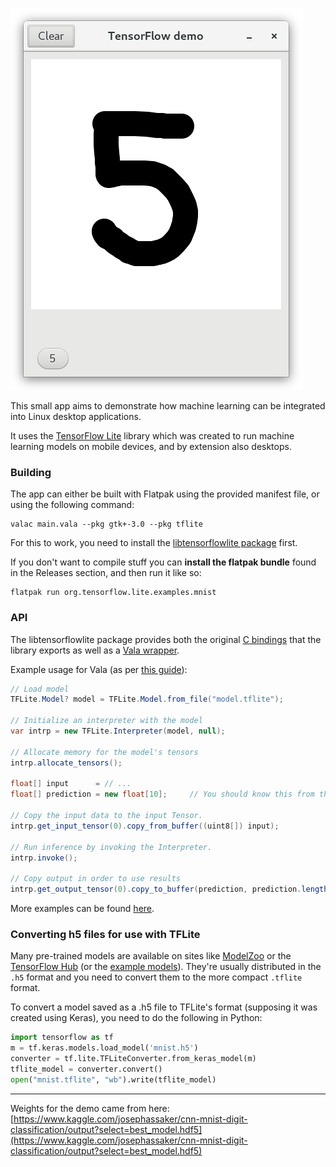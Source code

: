 ![](screenshot.png)

This small app aims to demonstrate how machine learning can be integrated into Linux desktop applications.

It uses the [TensorFlow Lite](https://www.tensorflow.org/lite) library which was created to run machine learning models on mobile devices, and by extension also desktops.

### Building

The app can either be built with Flatpak using the provided manifest file, or using the following command:

	valac main.vala --pkg gtk+-3.0 --pkg tflite

For this to work, you need to install the [libtensorflowlite package](https://github.com/albert-tomanek/tflite-package/) first.

If you don't want to compile stuff you can **install the flatpak bundle** found in the Releases section, and then run it like so:

	flatpak run org.tensorflow.lite.examples.mnist

### API
The libtensorflowlite package provides both the original [C bindings](https://github.com/tensorflow/tensorflow/blob/master/tensorflow/lite/c/c_api.h) that the library exports as well as a [Vala wrapper](https://github.com/albert-tomanek/tflite-package/blob/master/template/usr/share/vala/vapi/tflite.vapi). 

Example usage for Vala (as per [this guide](https://www.tensorflow.org/lite/guide/inference)):

```cs
// Load model
TFLite.Model? model = TFLite.Model.from_file("model.tflite");

// Initialize an interpreter with the model
var intrp = new TFLite.Interpreter(model, null);

// Allocate memory for the model's tensors
intrp.allocate_tensors();

float[] input      = // ...
float[] prediction = new float[10];		// You should know this from the model you're using

// Copy the input data to the input Tensor.
intrp.get_input_tensor(0).copy_from_buffer((uint8[]) input);

// Run inference by invoking the Interpreter.
intrp.invoke();

// Copy output in order to use results
intrp.get_output_tensor(0).copy_to_buffer(prediction, prediction.length * sizeof(float));
```

More examples can be found [here](https://www.tensorflow.org/lite/tutorials).

### Converting h5 files for use with TFLite

Many pre-trained models are available on sites like [ModelZoo](http://www.modelzoo.co/) or the [TensorFlow Hub](https://tfhub.dev/) (or the [example models](https://www.tensorflow.org/lite/examples)). They're usually distributed in the `.h5` format and you need to convert them to the more compact `.tflite` format.

To convert a model saved as a .h5 file to TFLite's format (supposing it was created using Keras), you need to do the following in Python:

```py
import tensorflow as tf
m = tf.keras.models.load_model('mnist.h5')
converter = tf.lite.TFLiteConverter.from_keras_model(m)
tflite_model = converter.convert()
open("mnist.tflite", "wb").write(tflite_model)
```

---

Weights for the demo came from here:  
[https://www.kaggle.com/josephassaker/cnn-mnist-digit-classification/output?select=best_model.hdf5](https://www.kaggle.com/josephassaker/cnn-mnist-digit-classification/output?select=best_model.hdf5)
